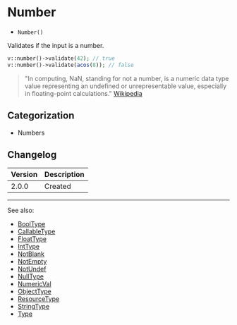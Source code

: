# Number

- `Number()`

Validates if the input is a number.

```php
v::number()->validate(42); // true
v::number()->validate(acos(8)); // false
```

> "In computing, NaN, standing for not a number, is a numeric data type value
> representing an undefined or unrepresentable value, especially in
> floating-point calculations." [Wikipedia](https://en.wikipedia.org/wiki/NaN)

## Categorization

- Numbers

## Changelog

Version | Description
--------|-------------
  2.0.0 | Created

***
See also:

- [BoolType](BoolType.md)
- [CallableType](CallableType.md)
- [FloatType](FloatType.md)
- [IntType](IntType.md)
- [NotBlank](NotBlank.md)
- [NotEmpty](NotEmpty.md)
- [NotUndef](NotUndef.md)
- [NullType](NullType.md)
- [NumericVal](NumericVal.md)
- [ObjectType](ObjectType.md)
- [ResourceType](ResourceType.md)
- [StringType](StringType.md)
- [Type](Type.md)
